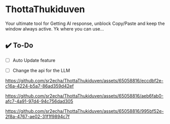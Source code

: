 # ThottaThukiduven
Your ultimate tool for Getting AI response, unblock Copy/Paste and keep the window always active. Yk where you can use...


## ✔️ To-Do
- [ ] Auto Update feature
- [ ] Change the api for the LLM





https://github.com/sr2echa/ThottaThukiduven/assets/65058816/eccdbf2e-c16a-4224-b5a7-86ad359d42ef



https://github.com/sr2echa/ThottaThukiduven/assets/65058816/aeb6fab0-afc7-4a91-97d4-94c756dad305



https://github.com/sr2echa/ThottaThukiduven/assets/65058816/995bf52e-2f8a-4767-ae02-31f1f9894c7f

